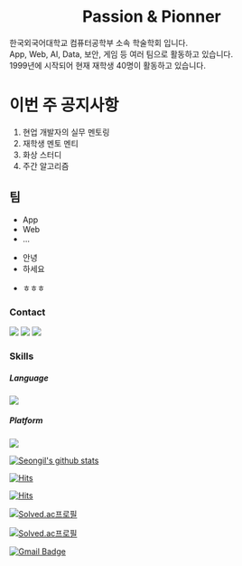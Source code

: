 
<!-- <p align="center"><img src="top.png"></p> -->
<h1 align='center'> Passion & Pionner</h1>
한국외국어대학교 컴퓨터공학부 소속 학술학회 입니다.<br>
App, Web, AI, Data, 보안, 게임 등 여러 팀으로 활동하고 있습니다.<br>
1999년에 시작되어 현재 재학생 40명이 활동하고 있습니다.<br>

# 이번 주 공지사항
1. 현업 개발자의 실무 멘토링
2. 재학생 멘토 멘티
3. 화상 스터디
4. 주간 알고리즘
## 팀
- App
- Web
- ...
* 안녕
* 하세요 
+ ㅎㅎㅎ
 
### Contact
<a href="tjddlf101@gmail.com" target="_blank"><img src="https://img.shields.io/badge/Gmail-EA4335?style=flat-square&logo=Gmail&logoColor=white"/></a>
<a href="https://www.linkedin.com/in/seongil-heo-5469aa1b3/" target="_blank"><img src="https://img.shields.io/badge/LinkedIn-0A66C2?style=flat-square&logo=Linkedin&logoColor=white"/></a>
<a href="https://www.instagram.com/heoseongil2546/" target="_blank"><img src="https://img.shields.io/badge/Instagram-E4405F?style=flat-square&logo=Instagram&logoColor=white"/></a>
### Skills
##### Language
<p>
  <img src="https://img.shields.io/badge/C-A8B9CC?style=flat-square&logo=C&logoColor=white"/>
</p>

##### Platform
<p>
  <img src="https://img.shields.io/badge/aws-232F3E?style=flat-square&logo=AmazonAWS&logoColor=white"/>  
</p>

<!-- <div id="main" align="center">
    <img 
        src="https://github-readme-stats.vercel.app/api?username=SeongilHeo&show_icons=true&theme=tokyonight&count_private=true&include_all_commits=true"
        style="height: auto; margin-left: 20px; margin-right: 20px; padding: 10px;"/>
</div> -->

[![Seongil's github stats](https://github-readme-stats.vercel.app/api?username=SeongilHeo)](https://github.com/anuraghazra/github-readme-stats)


[![Hits](https://hits.seeyoufarm.com/api/count/incr/badge.svg?url=https%3A%2F%2Fgithub.com%2FSeongilHeo&count_bg=%23EB8B10&title_bg=%23684327&icon=&icon_color=%23E7E7E7&title=VISIT&edge_flat=false)](https://github.com/SeongilHeo)


[![Hits](https://hits.seeyoufarm.com/api/count/incr/badge.svg?url=https%3A%2F%2Fgithub.com%2FSeongilHeo%2Fhit-counter&count_bg=%2379C83D&title_bg=%23555555&icon=&icon_color=%23E7E7E7&title=hits&edge_flat=false)](https://hits.seeyoufarm.com)


[![Solved.ac프로필](http://mazassumnida.wtf/api/v2/generate_badge?boj=tjddlf101)](https://solved.ac/tjddlf101)

[![Solved.ac프로필](http://mazassumnida.wtf/api/pastel/generate_badge?boj=tjddlf101)](https://solved.ac/tjddlf101)

[![Gmail Badge](https://img.shields.io/badge/Gmail-D14836?style=flat&logo=Gmail&logoColor=white)](mailto:tjddlf101@gmail.com)

<!-- <img align='right' src="https://github-readme-stats.vercel.app/api?username=SeongilHeo" height="165">
 -->
<!-- <img align='right' src="https://github-readme-stats.vercel.app/api?username=tjddlf101" height="165"> -->
<!--
**SeongilHeo/SeongilHeo** is a ✨ _special_ ✨ repository because its `README.md` (this file) appears on your GitHub profile.

Here are some ideas to get you started:


- 🔭 I’m currently working on ...
- 🌱 I’m currently learning ...
- 👯 I’m looking to collaborate on ...
- 🤔 I’m looking for help with ...
- 💬 Ask me about ...
- 📫 How to reach me: ...
- 😄 Pronouns: ...
- ⚡ Fun fact: ...
-->
